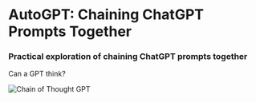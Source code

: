 # AutoGPT: Chaining ChatGPT Prompts Together

### Practical exploration of chaining ChatGPT prompts together

Can a GPT think?

![Chain of Thought GPT](https://imagedelivery.net/X_BN-JDDL4T5Dab7aNGUKA/b8c718c0-5242-4e3b-bc55-3af1fa9e4300/public)
